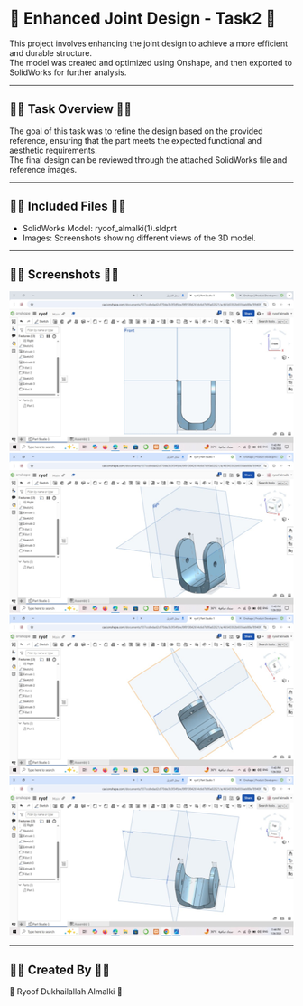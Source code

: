 # 🪻 Enhanced Joint Design - Task2 🪻

This project involves enhancing the joint design to achieve a more efficient and durable structure.  
The model was created and optimized using Onshape, and then exported to SolidWorks for further analysis.

---

## 🪻🪷 Task Overview 🪻🪷
The goal of this task was to refine the design based on the provided reference, ensuring that the part meets the expected functional and aesthetic requirements.  
The final design can be reviewed through the attached SolidWorks file and reference images.

--- 

## 🪻🪷 Included Files 🪻🪷
- SolidWorks Model: ryoof_almalki(1).sldprt
- Images: Screenshots showing different views of the 3D model.

--- 

## 🪻🪷 Screenshots 🪻🪷
![View 1](IMG_6074.jpeg)  
![View 2](IMG_6075.jpeg)  
![View 3](IMG_6076.jpeg)  
![View 4](IMG_6077.jpeg)

---

## 🪻🪷 Created By 🪻🪷
🎀 Ryoof Dukhailallah Almalki 🎀
